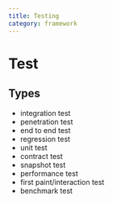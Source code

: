 ```yaml
---
title: Testing
category: framework
---
```


# Test

## Types

- integration test
- penetration test
- end to end test
- regression test
- unit test
- contract test
- snapshot test
- performance test
- first paint/interaction test
- benchmark test
